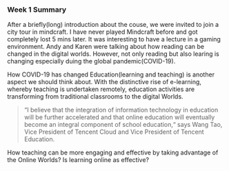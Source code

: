 ### Week 1 Summary

After a briefly(long) introduction about the couse, we were invited to join a city tour in mindcraft. I have never played Mindcraft before and got completely lost 5 mins later. It was interesting to have a lecture in a gaming environment. Andy and Karen were talking about how reading can be changed in the digital worlds. However, not only reading but also learing is changing especially duing the global pandemic(COVID-19).

How COVID-19 has changed Education(learning and teaching) is another aspect we should think about. With the distinctive rise of e-learning, whereby teaching is undertaken remotely, education activities are transforming from traditional classrooms to the digital Worlds. 

> “I believe that the integration of information technology in education will be further accelerated and that online education will eventually become an integral component of school education,“ says Wang Tao, Vice President of Tencent Cloud and Vice President of Tencent Education.

How teaching can be more engaging and effective by taking advantage of the Online Worlds?
Is learning online as effective?
